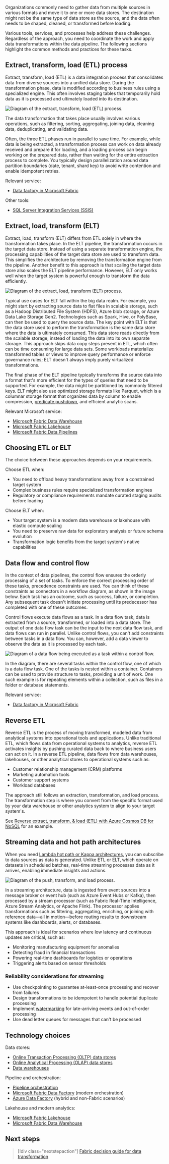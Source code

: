 Organizations commonly need to gather data from multiple sources in various formats and move it to one or more data stores. The destination might not be the same type of data store as the source, and the data often needs to be shaped, cleaned, or transformed before loading.

Various tools, services, and processes help address these challenges. Regardless of the approach, you need to coordinate the work and apply data transformations within the data pipeline. The following sections highlight the common methods and practices for these tasks.

<a name='extract-transform-and-load-etl-process'></a>

## Extract, transform, load (ETL) process

Extract, transform, load (ETL) is a data integration process that consolidates data from diverse sources into a unified data store. During the transformation phase, data is modified according to business rules using a specialized engine. This often involves staging tables that temporarily hold data as it is processed and ultimately loaded into its destination.

![Diagram of the extract, transform, load (ETL) process.](../images/etl.png)

The data transformation that takes place usually involves various operations, such as filtering, sorting, aggregating, joining data, cleaning data, deduplicating, and validating data.

Often, the three ETL phases run in parallel to save time. For example, while data is being extracted, a transformation process can work on data already received and prepare it for loading, and a loading process can begin working on the prepared data, rather than waiting for the entire extraction process to complete. You typically design parallelization around data partition boundaries (date, tenant, shard key) to avoid write contention and enable idempotent retries.

Relevant service:

- [Data factory in Microsoft Fabric](/fabric/data-factory/activity-overview)

Other tools:

- [SQL Server Integration Services (SSIS)](/sql/integration-services/sql-server-integration-services)

<a name='extract-load-and-transform-elt'></a>

## Extract, load, transform (ELT)

Extract, load, transform (ELT) differs from ETL solely in where the transformation takes place. In the ELT pipeline, the transformation occurs in the target data store. Instead of using a separate transformation engine, the processing capabilities of the target data store are used to transform data. This simplifies the architecture by removing the transformation engine from the pipeline. Another benefit to this approach is that scaling the target data store also scales the ELT pipeline performance. However, ELT only works well when the target system is powerful enough to transform the data efficiently.

![Diagram of the extract, load, transform (ELT) process.](../images/elt.png)

Typical use cases for ELT fall within the big data realm. For example, you might start by extracting source data to flat files in scalable storage, such as a Hadoop Distributed File System (HDFS), Azure blob storage, or Azure Data Lake Storage Gen2. Technologies such as Spark, Hive, or PolyBase, can then be used to query the source data. The key point with ELT is that the data store used to perform the transformation is the same data store where the data is ultimately consumed. This data store reads directly from the scalable storage, instead of loading the data into its own separate storage. This approach skips data copy steps present in ETL, which often can be time consuming for large data sets. Some workloads materialize transformed tables or views to improve query performance or enforce governance rules; ELT doesn't always imply purely virtualized transformations.

The final phase of the ELT pipeline typically transforms the source data into a format that's more efficient for the types of queries that need to be supported. For example, the data might be partitioned by commonly filtered keys. ELT might also use optimized storage formats like Parquet, which is a columnar storage format that organizes data by column to enable compression, [predicate pushdown](/sql/relational-databases/indexes/columnstore-indexes-query-performance), and efficient analytic scans.

Relevant Microsoft service:

- [Microsoft Fabric Data Warehouse](/fabric/data-warehouse/data-warehousing)
- [Microsoft Fabric Lakehouse](/fabric/data-engineering/lakehouse-overview)
- [Microsoft Fabric Data Pipelines](/fabric/data-factory)

## Choosing ETL or ELT

The choice between these approaches depends on your requirements.

Choose ETL when:

- You need to offload heavy transformations away from a constrained target system
- Complex business rules require specialized transformation engines
- Regulatory or compliance requirements mandate curated staging audits before loading

Choose ELT when:

- Your target system is a modern data warehouse or lakehouse with elastic compute scaling
- You need to preserve raw data for exploratory analysis or future schema evolution
- Transformation logic benefits from the target system's native capabilities

## Data flow and control flow

In the context of data pipelines, the control flow ensures the orderly processing of a set of tasks. To enforce the correct processing order of these tasks, precedence constraints are used. You can think of these constraints as connectors in a workflow diagram, as shown in the image below. Each task has an outcome, such as success, failure, or completion. Any subsequent task doesn't initiate processing until its predecessor has completed with one of these outcomes.

Control flows execute data flows as a task. In a data flow task, data is extracted from a source, transformed, or loaded into a data store. The output of one data flow task can be the input to the next data flow task, and data flows can run in parallel. Unlike control flows, you can't add constraints between tasks in a data flow. You can, however, add a data viewer to observe the data as it is processed by each task.

![Diagram of a data flow being executed as a task within a control flow.](../images/control-flow-data-flow.png)

In the diagram, there are several tasks within the control flow, one of which is a data flow task. One of the tasks is nested within a container. Containers can be used to provide structure to tasks, providing a unit of work. One such example is for repeating elements within a collection, such as files in a folder or database statements.

Relevant service:

- [Data factory in Microsoft Fabric](/fabric/data-factory/activity-overview)

## Reverse ETL

Reverse ETL is the process of moving transformed, modeled data from analytical systems into operational tools and applications. Unlike traditional ETL, which flows data from operational systems to analytics, reverse ETL activates insights by pushing curated data back to where business users can act on it. In a reverse ETL pipeline, data flows from data warehouses, lakehouses, or other analytical stores to operational systems such as:

- Customer relationship management (CRM) platforms
- Marketing automation tools
- Customer support systems
- Workload databases

The approach still follows an extraction, transformation, and load process. The transformation step is where you convert from the specific format used by your data warehouse or other analytics system to align to your target system's.

See [Reverse extract, transform, & load (ETL) with Azure Cosmos DB for NoSQL](/azure/cosmos-db/nosql/reverse-extract-transform-load) for an example.

## Streaming data and hot path architectures

When you need [Lambda hot path or Kappa architectures](/azure/architecture/databases/guide/big-data-architectures), you can subscribe to data sources as data is generated. Unlike ETL or ELT, which operate on datasets in scheduled batches, real-time streaming processes data as it arrives, enabling immediate insights and actions.

![Diagram of the push, transform, and load process.](../images/push-transform-load.png)

In a streaming architecture, data is ingested from event sources into a message broker or event hub (such as Azure Event Hubs or Kafka), then processed by a stream processor (such as Fabric Real-Time Intelligence, Azure Stream Analytics, or Apache Flink). The processor applies transformations such as filtering, aggregating, enriching, or joining with reference data—all in motion—before routing results to downstream systems like dashboards, alerts, or databases.

This approach is ideal for scenarios where low latency and continuous updates are critical, such as:

- Monitoring manufacturing equipment for anomalies
- Detecting fraud in financial transactions
- Powering real-time dashboards for logistics or operations
- Triggering alerts based on sensor thresholds

### Reliability considerations for streaming

- Use checkpointing to guarantee at-least-once processing and recover from failures
- Design transformations to be idempotent to handle potential duplicate processing
- Implement [watermarking](/azure/databricks/structured-streaming/watermarks) for late-arriving events and out-of-order processing
- Use dead letter queues for messages that can't be processed

## Technology choices

Data stores:

- [Online Transaction Processing (OLTP) data stores](./online-transaction-processing.md#oltp-in-azure)
- [Online Analytical Processing (OLAP) data stores](./online-analytical-processing.md#olap-in-azure)
- [Data warehouses](./data-warehousing.yml)

Pipeline and orchestration:

- [Pipeline orchestration](../technology-choices/pipeline-orchestration-data-movement.md)
- [Microsoft Fabric Data Factory](/fabric/data-factory/) (modern orchestration)
- [Azure Data Factory](/azure/data-factory/) (hybrid and non-Fabric scenarios)

Lakehouse and modern analytics:

- [Microsoft Fabric Lakehouse](/fabric/data-engineering/lakehouse-overview)
- [Microsoft Fabric Data Warehouse](/fabric/data-warehouse/)

## Next steps

> [!div class="nextstepaction"]
> [Fabric decision guide for data transformation](/fabric/fundamentals/decision-guide-pipeline-dataflow-spark)
